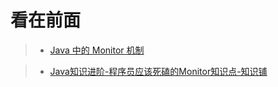 看在前面
====

> * <a href="https://www.jianshu.com/p/7f8a873d479c">Java 中的 Monitor 机制</a>

> * <a href="https://baijiahao.baidu.com/s?id=1639857097437674576&wfr=spider&for=pc">Java知识进阶-程序员应该死磕的Monitor知识点-知识铺</a>
